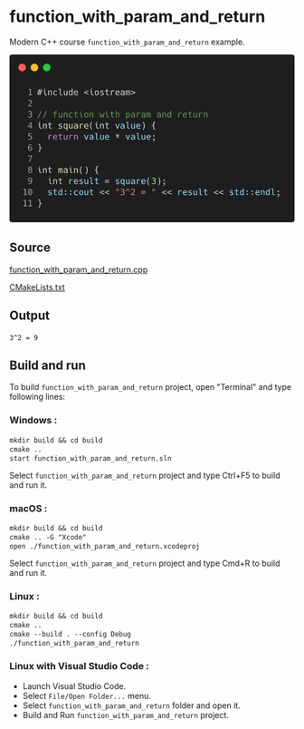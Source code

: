 # function_with_param_and_return

Modern C++ course `function_with_param_and_return` example.

![function_with_param_and_return](../../../../docs/pictures/language_basics/function_with_param_and_return.png)

## Source

[function_with_param_and_return.cpp](function_with_param_and_return.cpp)

[CMakeLists.txt](CMakeLists.txt)

## Output

```
3^2 = 9
```

## Build and run

To build `function_with_param_and_return` project, open "Terminal" and type following lines:

### Windows :

``` shell
mkdir build && cd build
cmake .. 
start function_with_param_and_return.sln
```

Select `function_with_param_and_return` project and type Ctrl+F5 to build and run it.

### macOS :

``` shell
mkdir build && cd build
cmake .. -G "Xcode"
open ./function_with_param_and_return.xcodeproj
```

Select `function_with_param_and_return` project and type Cmd+R to build and run it.

### Linux :

``` shell
mkdir build && cd build
cmake .. 
cmake --build . --config Debug
./function_with_param_and_return
```

### Linux with Visual Studio Code :

* Launch Visual Studio Code.
* Select `File/Open Folder...` menu.
* Select `function_with_param_and_return` folder and open it.
* Build and Run `function_with_param_and_return` project.
